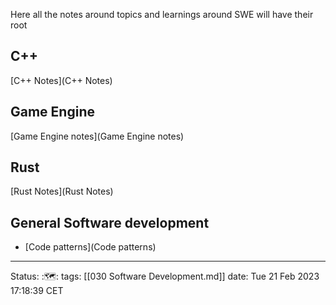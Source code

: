 Here all the notes around topics and learnings around SWE will have their root


## C++
[C++ Notes](C++ Notes)

## Game Engine
[Game Engine notes](Game Engine notes)

## Rust
[Rust Notes](Rust Notes)

## General Software development 
- [Code patterns](Code patterns)

---
Status: :🗺️:
tags: [[030 Software Development.md]]
date: Tue 21 Feb 2023 17:18:39 CET
